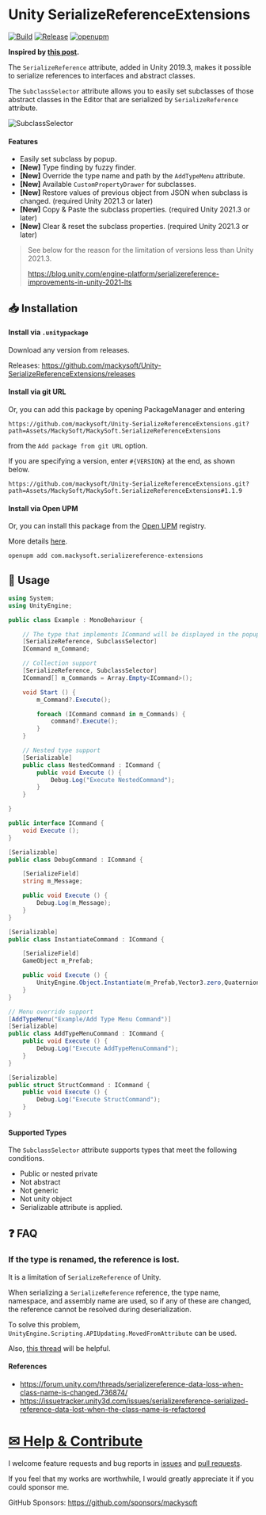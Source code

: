 ﻿# Unity SerializeReferenceExtensions

[![Build](https://github.com/mackysoft/Unity-SerializeReferenceExtensions/actions/workflows/build.yaml/badge.svg)](https://github.com/mackysoft/Unity-SerializeReferenceExtensions/actions/workflows/build.yaml) [![Release](https://img.shields.io/github/v/release/mackysoft/Unity-SerializeReferenceExtensions)](https://github.com/mackysoft/Unity-SerializeReferenceExtensions/releases) [![openupm](https://img.shields.io/npm/v/com.mackysoft.serializereference-extensions?label=openupm&registry_uri=https://package.openupm.com)](https://openupm.com/packages/com.mackysoft.serializereference-extensions/)

**Inspired by [this post](https://qiita.com/tsukimi_neko/items/7922b2433ed4d8616cce).**

The `SerializeReference` attribute, added in Unity 2019.3, makes it possible to serialize references to interfaces and abstract classes.

The `SubclassSelector` attribute allows you to easily set subclasses of those abstract classes in the Editor that are serialized by `SerializeReference` attribute.

![SubclassSelector](https://user-images.githubusercontent.com/13536348/118233552-03cd1780-b4cd-11eb-9e5b-4824e8f01f1d.gif)

#### Features

- Easily set subclass by popup.
- **[New]** Type finding by fuzzy finder.
- **[New]** Override the type name and path by the `AddTypeMenu` attribute.
- **[New]** Available `CustomPropertyDrawer` for subclasses.
- **[New]** Restore values of previous object from JSON when subclass is changed. (required Unity 2021.3 or later)
- **[New]** Copy & Paste the subclass properties. (required Unity 2021.3 or later)
- **[New]** Clear & reset the subclass properties. (required Unity 2021.3 or later)

> See below for the reason for the limitation of versions less than Unity 2021.3.
> 
> https://blog.unity.com/engine-platform/serializereference-improvements-in-unity-2021-lts

## 📥 Installation

#### Install via `.unitypackage`

Download any version from releases.

Releases: https://github.com/mackysoft/Unity-SerializeReferenceExtensions/releases

#### Install via git URL

Or, you can add this package by opening PackageManager and entering

```
https://github.com/mackysoft/Unity-SerializeReferenceExtensions.git?path=Assets/MackySoft/MackySoft.SerializeReferenceExtensions
```

from the `Add package from git URL` option.

If you are specifying a version, enter `#{VERSION}` at the end, as shown below.

```
https://github.com/mackysoft/Unity-SerializeReferenceExtensions.git?path=Assets/MackySoft/MackySoft.SerializeReferenceExtensions#1.1.9
```

#### Install via Open UPM

Or, you can install this package from the [Open UPM](https://openupm.com/packages/com.mackysoft.serializereference-extensions/) registry.

More details [here](https://openupm.com/).

```
openupm add com.mackysoft.serializereference-extensions
```

## 🔰 Usage

```cs
using System;
using UnityEngine;

public class Example : MonoBehaviour {

	// The type that implements ICommand will be displayed in the popup.
	[SerializeReference, SubclassSelector]
	ICommand m_Command;

	// Collection support
	[SerializeReference, SubclassSelector]
	ICommand[] m_Commands = Array.Empty<ICommand>();

	void Start () {
		m_Command?.Execute();

		foreach (ICommand command in m_Commands) {
			command?.Execute();
		}
	}

	// Nested type support
	[Serializable]
	public class NestedCommand : ICommand {
		public void Execute () {
			Debug.Log("Execute NestedCommand");
		}
	}

}

public interface ICommand {
	void Execute ();
}

[Serializable]
public class DebugCommand : ICommand {

	[SerializeField]
	string m_Message;

	public void Execute () {
		Debug.Log(m_Message);
	}
}

[Serializable]
public class InstantiateCommand : ICommand {

	[SerializeField]
	GameObject m_Prefab;

	public void Execute () {
		UnityEngine.Object.Instantiate(m_Prefab,Vector3.zero,Quaternion.identity);
	}
}

// Menu override support
[AddTypeMenu("Example/Add Type Menu Command")]
[Serializable]
public class AddTypeMenuCommand : ICommand {
	public void Execute () {
		Debug.Log("Execute AddTypeMenuCommand");
	}
}

[Serializable]
public struct StructCommand : ICommand {
	public void Execute () {
		Debug.Log("Execute StructCommand");
	}
}
```

#### Supported Types

The `SubclassSelector` attribute supports types that meet the following conditions.

- Public or nested private
- Not abstract
- Not generic
- Not unity object
- Serializable attribute is applied.


## ❓ FAQ

### If the type is renamed, the reference is lost.

It is a limitation of `SerializeReference` of Unity.

When serializing a `SerializeReference` reference, the type name, namespace, and assembly name are used, so if any of these are changed, the reference cannot be resolved during deserialization.

To solve this problem, `UnityEngine.Scripting.APIUpdating.MovedFromAttribute` can be used.

Also, [this thread](https://forum.unity.com/threads/serializereference-data-loss-when-class-name-is-changed.736874/) will be helpful.

#### References
- https://forum.unity.com/threads/serializereference-data-loss-when-class-name-is-changed.736874/
- https://issuetracker.unity3d.com/issues/serializereference-serialized-reference-data-lost-when-the-class-name-is-refactored

# <a id="help-and-contribute" href="#help-and-contribute"> ✉ Help & Contribute </a>

I welcome feature requests and bug reports in [issues](https://github.com/mackysoft/XPool/issues) and [pull requests](https://github.com/mackysoft/XPool/pulls).

If you feel that my works are worthwhile, I would greatly appreciate it if you could sponsor me.

GitHub Sponsors: https://github.com/sponsors/mackysoft
